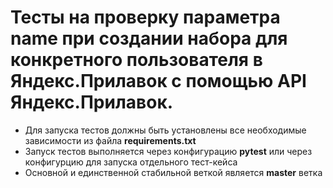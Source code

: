 ﻿# Тесты на проверку параметра name при создании набора для конкретного пользователя в Яндекс.Прилавок с помощью API Яндекс.Прилавок.
- Для запуска тестов должны быть установлены все необходимые зависимости из файла **requirements.txt**
- Запуск тестов выполняется через конфигурацию **pytest** или через конфигурцию для запуска отдельного тест-кейса
- Основной и единственной стабильной веткой является **master** ветка
 